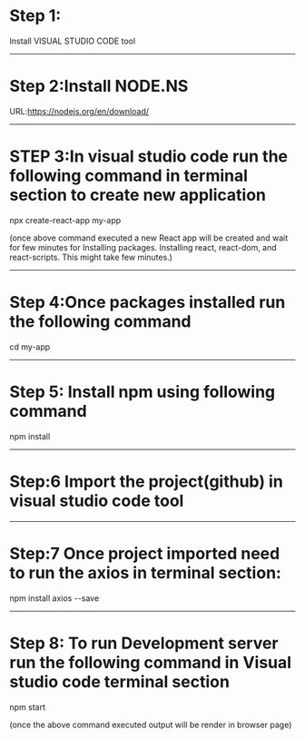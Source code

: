 # Step 1:
Install VISUAL STUDIO CODE tool
**********************************************************************************

# Step 2:Install NODE.NS

URL:https://nodejs.org/en/download/

*********************************************************************

# STEP 3:In visual studio code run the following command in terminal section to create new application

npx create-react-app my-app

(once above command executed a new React app will be created and wait for few minutes for Installing packages. Installing react, react-dom, and react-scripts. This might take few minutes.)
*********************************************************************
# Step 4:Once packages installed run the following command

cd my-app
*********************************************************************

# Step 5: Install npm using following command

npm install
**********************************************************************

# Step:6 Import the project(github) in visual studio code tool
**********************************************************************

# Step:7 Once project imported need to run the axios in terminal section:

npm install axios --save
**********************************************************************

# Step 8: To run Development server run the following command in Visual studio code terminal section

npm start

(once the above command executed output will be render in browser page)
 
 